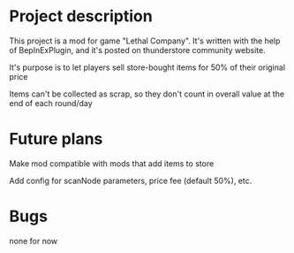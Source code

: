 # Project description
This project is a mod for game "Lethal Company". It's written with the help of BepInExPlugin, and it's posted on thunderstore community website.

It's purpose is to let players sell store-bought items for 50% of their original price

Items can't be collected as scrap, so they don't count in overall value at the end of each round/day

# Future plans
Make mod compatible with mods that add items to store

Add config for scanNode parameters, price fee (default 50%), etc.

# Bugs
 none for now
